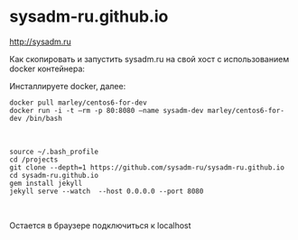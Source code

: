 # sysadm-ru.github.io

http://sysadm.ru

Как скопировать и запустить sysadm.ru на свой хост с использованием docker контейнера:

Инсталлируете docker, далее:

    docker pull marley/centos6-for-dev
    docker run -i -t –rm -p 80:8080 –name sysadm-dev marley/centos6-for-dev /bin/bash

<br/>

    source ~/.bash_profile
    cd /projects
    git clone --depth=1 https://github.com/sysadm-ru/sysadm-ru.github.io
    cd sysadm-ru.github.io
    gem install jekyll 
    jekyll serve --watch  --host 0.0.0.0 --port 8080
    
    
<br/>

Остается в браузере подключиться к localhost

